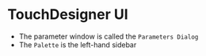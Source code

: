 # TouchDesigner UI

- The parameter window is called the `Parameters Dialog`
- The `Palette` is the left-hand sidebar
